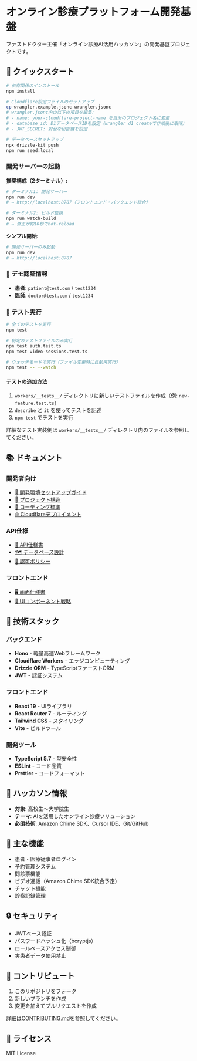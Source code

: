# オンライン診療プラットフォーム開発基盤

ファストドクター主催「オンライン診療AI活用ハッカソン」の開発基盤プロジェクトです。

## 🚀 クイックスタート

```bash
# 依存関係のインストール
npm install

# Cloudflare設定ファイルのセットアップ
cp wrangler.example.jsonc wrangler.jsonc
# wrangler.jsonc内の以下の項目を編集:
# - name: your-cloudflare-project-name を自分のプロジェクト名に変更
# - database_id: D1データベースIDを設定（wrangler d1 createで作成後に取得）
# - JWT_SECRET: 安全な秘密鍵を設定

# データベースセットアップ
npx drizzle-kit push
npm run seed:local
```

### 開発サーバーの起動

**推奨構成（2ターミナル）:**

```bash
# ターミナル1: 開発サーバー
npm run dev
# → http://localhost:8787（フロントエンド・バックエンド統合）

# ターミナル2: ビルド監視
npm run watch-build
# → 修正が約10秒でhot-reload
```

**シンプル開始:**

```bash
# 開発サーバーのみ起動
npm run dev
# → http://localhost:8787
```

### 🔑 デモ認証情報

- **患者**: `patient@test.com` / `test1234`
- **医師**: `doctor@test.com` / `test1234`

### 🧪 テスト実行

```bash
# 全てのテストを実行
npm test

# 特定のテストファイルのみ実行
npm test auth.test.ts
npm test video-sessions.test.ts

# ウォッチモードで実行（ファイル変更時に自動再実行）
npm test -- --watch
```

#### テストの追加方法

1. `workers/__tests__/` ディレクトリに新しいテストファイルを作成（例: `new-feature.test.ts`）
2. `describe` と `it` を使ってテストを記述
3. `npm test` でテストを実行

詳細なテスト実装例は `workers/__tests__/` ディレクトリ内のファイルを参照してください。

## 📚 ドキュメント

### 開発者向け

- [🔧 開発環境セットアップガイド](./docs/setup/development-guide.md)
- [📁 プロジェクト構造](./docs/guides/project-structure.md)
- [📝 コーディング標準](./docs/guides/coding-standards.md)
- [🌐 Cloudflareデプロイメント](./docs/setup/cloudflare-deployment.md)

### API仕様

- [📡 API仕様書](./docs/api/api-specification.md)
- [🗺️ データベース設計](./docs/api/database-design.md)
- [🔐 認可ポリシー](./docs/api/authorization-policy.md)

### フロントエンド

- [🖥️ 画面仕様書](./docs/frontend/screen-specifications.md)
- [🎨 UIコンポーネント戦略](./docs/frontend/ui-component-strategy.md)

## 🔧 技術スタック

### バックエンド
- **Hono** - 軽量高速Webフレームワーク
- **Cloudflare Workers** - エッジコンピューティング
- **Drizzle ORM** - TypeScriptファーストORM
- **JWT** - 認証システム

### フロントエンド
- **React 19** - UIライブラリ
- **React Router 7** - ルーティング
- **Tailwind CSS** - スタイリング
- **Vite** - ビルドツール

### 開発ツール
- **TypeScript 5.7** - 型安全性
- **ESLint** - コード品質
- **Prettier** - コードフォーマット

## 💼 ハッカソン情報

- **対象**: 高校生〜大学院生
- **テーマ**: AIを活用したオンライン診療ソリューション
- **必須技術**: Amazon Chime SDK、Cursor IDE、Git/GitHub

## 🎯 主な機能

- 患者・医療従事者ログイン
- 予約管理システム
- 問診票機能
- ビデオ通話（Amazon Chime SDK統合予定）
- チャット機能
- 診察記録管理

## 🔒 セキュリティ

- JWTベース認証
- パスワードハッシュ化（bcryptjs）
- ロールベースアクセス制御
- 実患者データ使用禁止

## 🤝 コントリビュート

1. このリポジトリをフォーク
2. 新しいブランチを作成
3. 変更を加えてプルリクエストを作成

詳細は[CONTRIBUTING.md](./CONTRIBUTING.md)を参照してください。

## 📝 ライセンス

MIT License
